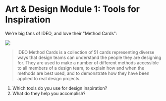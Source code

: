 # Art & Design Module 1: Tools for Inspiration

We're big fans of IDEO, and love their "Method Cards":

![](/http://www.ideo.com/images/uploads/work/slides/IDEO_MethodCards_hero_626px.jpg)

>IDEO Method Cards is a collection of 51 cards representing diverse ways that design teams can understand the people they are designing for. They are used to make a number of different methods accessible to all members of a design team, to explain how and when the methods are best used, and to demonstrate how they have been applied to real design projects.

1. Which tools do you use for design inspiration?
2. What do they help you accomplish?
